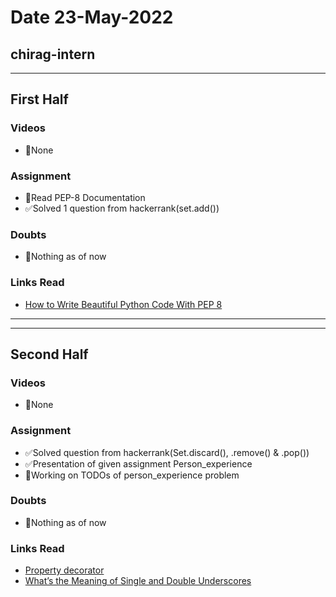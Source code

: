 # Date 23-May-2022

## chirag-intern

<hr>

## First Half

### Videos

- 🚫None

### Assignment

- 🔄Read PEP-8 Documentation
- ✅Solved 1 question from hackerrank(set.add())

### Doubts

- 🚫Nothing as of now

### Links Read

- [How to Write Beautiful Python Code With PEP 8](https://realpython.com/python-pep8/)

<hr>
<hr>

## Second Half

### Videos

- 🚫None

### Assignment

- ✅Solved question from hackerrank(Set.discard(), .remove() & .pop())
- ✅Presentation of given assignment Person_experience
- 🔄Working on TODOs of person_experience problem

### Doubts

- 🚫Nothing as of now

### Links Read

- [Property decorator](https://www.youtube.com/watch?v=jCzT9XFZ5bw)
- [What’s the Meaning of Single and Double Underscores](https://towardsdatascience.com/whats-the-meaning-of-single-and-double-underscores-in-python-3d27d57d6bd1#:~:text=A%20single%20leading%20underscore%20in,on%20another%20from%20another%20script.)
